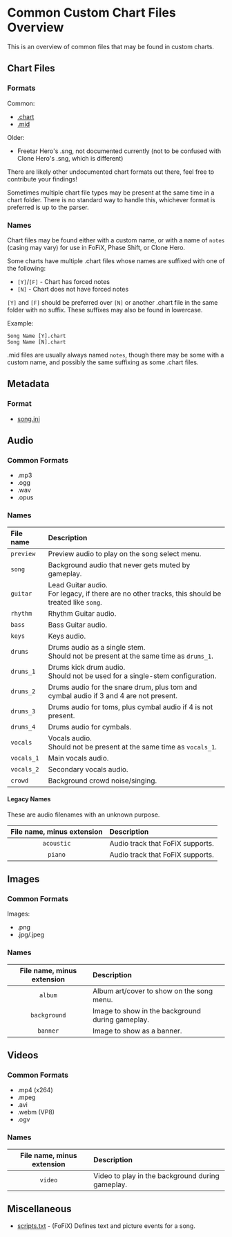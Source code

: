 # Common Custom Chart Files Overview

This is an overview of common files that may be found in custom charts.

## Chart Files

### Formats

Common:

- [.chart](Chart.md)
- [.mid](Midi.md)

Older:

- Freetar Hero's .sng, not documented currently (not to be confused with Clone Hero's .sng, which is different)

There are likely other undocumented chart formats out there, feel free to contribute your findings!

Sometimes multiple chart file types may be present at the same time in a chart folder. There is no standard way to handle this, whichever format is preferred is up to the parser.

### Names

Chart files may be found either with a custom name, or with a name of `notes` (casing may vary) for use in FoFiX, Phase Shift, or Clone Hero.

Some charts have multiple .chart files whose names are suffixed with one of the following:

- `[Y]`/`[F]` - Chart has forced notes
- `[N]` - Chart does not have forced notes

`[Y]` and `[F]` should be preferred over `[N]` or another .chart file in the same folder with no suffix. These suffixes may also be found in lowercase.

Example:

```
Song Name [Y].chart
Song Name [N].chart
```

.mid files are usually always named `notes`, though there may be some with a custom name, and possibly the same suffixing as some .chart files.

## Metadata

### Format

- [song.ini](Song_ini.md)

## Audio

### Common Formats

- .mp3
- .ogg
- .wav
- .opus

### Names

| File name  | Description
| :--------  | :----------
| `preview`  | Preview audio to play on the song select menu.
| `song`     | Background audio that never gets muted by gameplay.
| `guitar`   | Lead Guitar audio.<br>For legacy, if there are no other tracks, this should be treated like `song`.
| `rhythm`   | Rhythm Guitar audio.
| `bass`     | Bass Guitar audio.
| `keys`     | Keys audio.
| `drums`    | Drums audio as a single stem.<br>Should not be present at the same time as `drums_1`.
| `drums_1`  | Drums kick drum audio.<br>Should not be used for a single-stem configuration.
| `drums_2`  | Drums audio for the snare drum, plus tom and cymbal audio if 3 and 4 are not present.
| `drums_3`  | Drums audio for toms, plus cymbal audio if 4 is not present.
| `drums_4`  | Drums audio for cymbals.
| `vocals`   | Vocals audio.<br>Should not be present at the same time as `vocals_1`.
| `vocals_1` | Main vocals audio.
| `vocals_2` | Secondary vocals audio.
| `crowd`    | Background crowd noise/singing.

#### Legacy Names

These are audio filenames with an unknown purpose.

| File name, minus extension | Description                      |
| :------------------------: | :----------                      |
| `acoustic`                 | Audio track that FoFiX supports. |
| `piano`                    | Audio track that FoFiX supports. |

## Images

### Common Formats

Images:

- .png
- .jpg/.jpeg

### Names

| File name, minus extension | Description
| :------------------------: | :----------
| `album`                    | Album art/cover to show on the song menu.
| `background`               | Image to show in the background during gameplay.
| `banner`                   | Image to show as a banner.

## Videos

### Common Formats

- .mp4 (x264)
- .mpeg
- .avi
- .webm (VP8)
- .ogv

### Names

| File name, minus extension | Description
| :------------------------: | :----------
| `video`                    | Video to play in the background during gameplay.

## Miscellaneous

- [scripts.txt](Scripts_txt.md) - (FoFiX) Defines text and picture events for a song.
